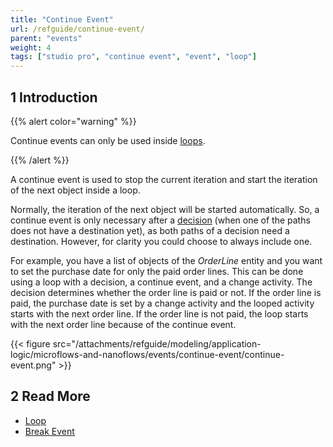 ```yaml
---
title: "Continue Event"
url: /refguide/continue-event/
parent: "events"
weight: 4
tags: ["studio pro", "continue event", "event", "loop"]
---
```


## 1 Introduction

{{% alert color="warning" %}}

Continue events can only be used inside [loops](/refguide/loop/).

{{% /alert %}}

A continue event is used to stop the current iteration and start the iteration of the next object inside a loop. 

Normally, the iteration of the next object will be started automatically. So, a continue event is only necessary after a [decision](/refguide/decision/) (when one of the paths does not have a destination yet), as both paths of a decision need a destination. However, for clarity you could choose to always include one.

For example, you have a list of objects of the *OrderLine* entity and you want to set the purchase date for only the paid order lines. This can be done using a loop with a decision, a continue event, and a change activity. The decision determines whether the order line is paid or not. If the order line is paid, the purchase date is set by a change activity and the looped activity starts with the next order line. If the order line is not paid, the loop starts with the next order line because of the continue event.

{{< figure src="/attachments/refguide/modeling/application-logic/microflows-and-nanoflows/events/continue-event/continue-event.png" >}}

## 2 Read More

* [Loop](/refguide/loop/)
* [Break Event](/refguide/break-event/)